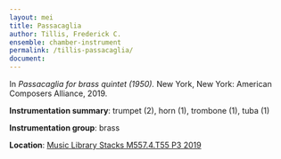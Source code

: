 ```yaml
---
layout: mei
title: Passacaglia  
author: Tillis, Frederick C.
ensemble: chamber-instrument
permalink: /tillis-passacaglia/
document: 
---
```


In *Passacaglia for brass quintet (1950).* New York, New York: American Composers Alliance, 2019.

**Instrumentation summary**: trumpet (2), horn (1), trombone (1), tuba (1) 

**Instrumentation group**: brass 

**Location**: <a href="https://tufts.primo.exlibrisgroup.com/permalink/01TUN_INST/1kc9gia/alma991018326542803851" target="_blank">Music Library Stacks M557.4.T55 P3 2019</a>